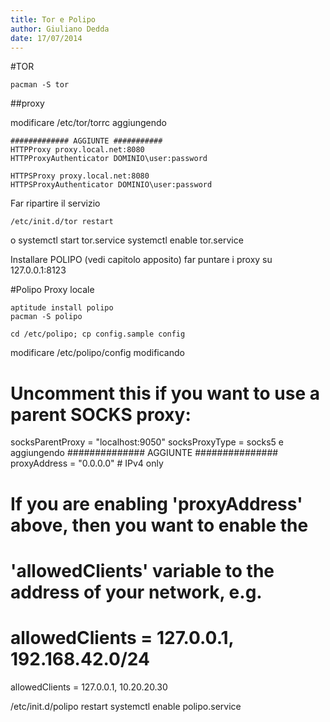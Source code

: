 ```yaml
---
title: Tor e Polipo
author: Giuliano Dedda 
date: 17/07/2014
---
```


#TOR

    pacman -S tor

##proxy 

modificare /etc/tor/torrc aggiungendo
```
############# AGGIUNTE ###########
HTTPProxy proxy.local.net:8080
HTTPProxyAuthenticator DOMINIO\user:password

HTTPSProxy proxy.local.net:8080
HTTPSProxyAuthenticator DOMINIO\user:password
```

Far ripartire il servizio

    /etc/init.d/tor restart
o 
    systemctl start tor.service
    systemctl enable tor.service

Installare POLIPO (vedi capitolo apposito)
far puntare i proxy su 127.0.0.1:8123

	
#Polipo 
Proxy locale

    aptitude install polipo
    pacman -S polipo

	cd /etc/polipo; cp config.sample config
	
modificare  /etc/polipo/config modificando
# Uncomment this if you want to use a parent SOCKS proxy:
 socksParentProxy = "localhost:9050"
 socksProxyType = socks5
e aggiungendo
############## AGGIUNTE ###############
proxyAddress = "0.0.0.0"    # IPv4 only
# If you are enabling 'proxyAddress' above, then you want to enable the
# 'allowedClients' variable to the address of your network, e.g.
# allowedClients = 127.0.0.1, 192.168.42.0/24
                                          
allowedClients = 127.0.0.1, 10.20.20.30

/etc/init.d/polipo restart
 systemctl enable polipo.service